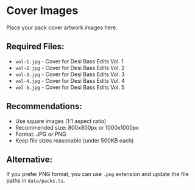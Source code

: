 # Cover Images

Place your pack cover artwork images here.

## Required Files:
- `vol-1.jpg` - Cover for Desi Bass Edits Vol. 1
- `vol-2.jpg` - Cover for Desi Bass Edits Vol. 2
- `vol-3.jpg` - Cover for Desi Bass Edits Vol. 3
- `vol-4.jpg` - Cover for Desi Bass Edits Vol. 4
- `vol-5.jpg` - Cover for Desi Bass Edits Vol. 5

## Recommendations:
- Use square images (1:1 aspect ratio)
- Recommended size: 800x800px or 1000x1000px
- Format: JPG or PNG
- Keep file sizes reasonable (under 500KB each)

## Alternative:
If you prefer PNG format, you can use `.png` extension and update the file paths in `data/packs.ts`.

